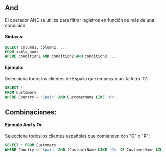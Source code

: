 ## And 
  
El operador AND se utiliza para filtrar registros en función de más de una condición

#### Sintaxis:

```sql
SELECT column1, column2, ...
FROM table_name
WHERE condition1 AND condition2 AND condition3 ...;
```

#### Ejemplo: 

Selecciona todos los clientes de España que empiezan por la letra 'G':

```sql
SELECT *
FROM Customers
WHERE Country = 'Spain' AND CustomerName LIKE 'G%';
```

## Combinaciones:

#### Ejemplo And y Or: 

Seleccione todos los clientes españoles que comiencen con "G" o "R":

```sql
SELECT * FROM Customers
WHERE Country = 'Spain' AND (CustomerName LIKE 'G%' OR CustomerName LIKE 'R%');
```
